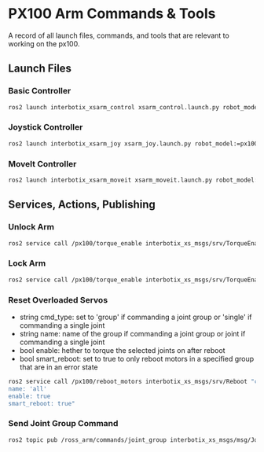 # PX100 Arm Commands & Tools

A record of all launch files, commands, and tools that are relevant to working on the px100.

## Launch Files
### Basic Controller
```bash
ros2 launch interbotix_xsarm_control xsarm_control.launch.py robot_model:=px100
```

### Joystick Controller
```bash
ros2 launch interbotix_xsarm_joy xsarm_joy.launch.py robot_model:=px100
```

### MoveIt Controller
```bash
ros2 launch interbotix_xsarm_moveit xsarm_moveit.launch.py robot_model:=px100 hardware_type:=actual
```


## Services, Actions, Publishing
### Unlock Arm
```bash
ros2 service call /px100/torque_enable interbotix_xs_msgs/srv/TorqueEnable "{cmd_type: 'group', name: 'all', enable: false}"
```

### Lock Arm
```bash
ros2 service call /px100/torque_enable interbotix_xs_msgs/srv/TorqueEnable "{cmd_type: 'group', name: 'all', enable: true}"
```

### Reset Overloaded Servos
- string cmd_type: set to 'group' if commanding a joint group or 'single' if commanding a single joint
- string name: name of the group if commanding a joint group or joint if commanding a single joint
- bool enable: hether to torque the selected joints on after reboot
- bool smart_reboot: set to true to only reboot motors in a specified group that are in an error state
```bash
ros2 service call /px100/reboot_motors interbotix_xs_msgs/srv/Reboot "cmd_type: 'group'
name: 'all'
enable: true
smart_reboot: true"
```

### Send Joint Group Command
```bash
ros2 topic pub /ross_arm/commands/joint_group interbotix_xs_msgs/msg/JointGroupCommand "{name: 'all', cmd: [0,-0.9,0,-0.7,0]}"
```

```bash
```
